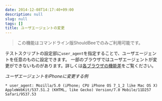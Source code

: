 ```yaml
---
date: 2014-12-08T14:17:40+09:00
description: null
slug: null
tags: []
title: ユーザエージェントの変更
---
```


> この機能はコマンドライン版ShouldBeeでのみご利用可能です。

テストスクリプトの設定部に`user_agent`を指定することで、ユーザエージェントを任意のものに設定できます。
一部のブラウザではユーザエージェントが変更ができないものがあります。詳しくは[各ブラウザの機能差]をご覧ください。

_ユーザエージェントをiPhoneに変更する例_

```
* user_agent: Mozilla/5.0 (iPhone; CPU iPhone OS 7_1_2 like Mac OS X) AppleWebKit/537.51.2 (KHTML, like Gecko) Version/7.0 Mobile/11D257 Safari/9537.53
```

[各ブラウザの機能差]: /environments/differences/
